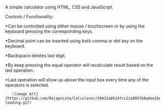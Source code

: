 A simple calculator using HTML, CSS and JavaScript.

Controls / Functionality:

*Can be controlled using either mouse / touchscreen or by using the keyboard pressing the corresponding keys.

*Decimal point can be inserted using both comma or dot key on the keyboard.

*Backspace deletes last digit.

*By keep pressing the equal operator will recalculate result based on the last operation.

*Last operation will show up above the input box every time any of the operators is selected.


        
       ![image Alt](https://github.com/Rajapnisha/Calculator/50631a0524fcc21a9957b8adee2bed10751ea367/calculator-loading.gif)



